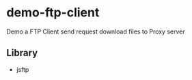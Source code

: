 # demo-ftp-client
<p>Demo a FTP Client send request download files to Proxy server</p>
<h2>Library</h2>
<ul>
  <li><a src="https://www.npmjs.com/package/jsftp">jsftp</a></li>
</ul>
